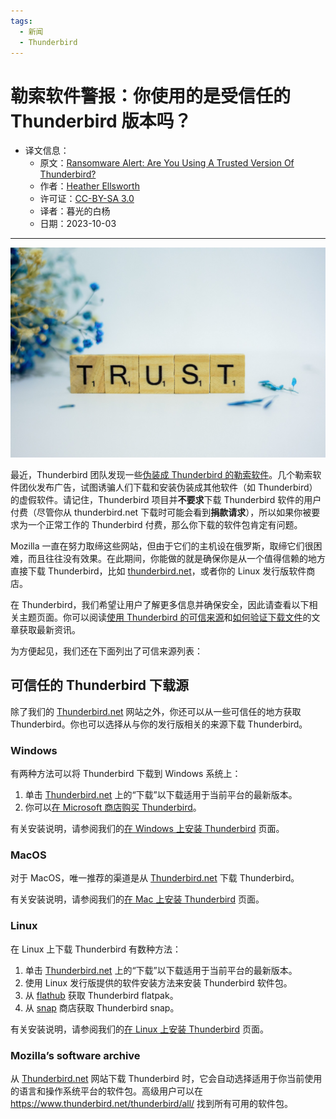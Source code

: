 ```yaml
---
tags:
  - 新闻
  - Thunderbird
---
```


# 勒索软件警报：你使用的是受信任的 Thunderbird 版本吗？

- 译文信息：
    - 原文：[Ransomware Alert: Are You Using A Trusted Version Of Thunderbird?](https://blog.thunderbird.net/2023/10/ransomware-alert-are-you-using-a-trusted-version-of-thunderbird/)
    - 作者：[Heather Ellsworth](https://blog.thunderbird.net/author/heatherthunderbird-net/)
    - 许可证：[CC-BY-SA 3.0](http://creativecommons.org/licenses/by-sa/3.0/)
    - 译者：暮光的白杨
    - 日期：2023-10-03

---

![](./images/2023-10/alex-shute-bGOemOApXo4-unsplash-scaled.jpg)

最近，Thunderbird 团队发现一些[伪装成 Thunderbird 的勒索软件]。几个勒索软件团伙发布广告，试图诱骗人们下载和安装伪装成其他软件（如 Thunderbird）的虚假软件。请记住，Thunderbird 项目并**不要求**下载 Thunderbird 软件的用户付费（尽管你从 thunderbird.net 下载时可能会看到**捐款请求**），所以如果你被要求为一个正常工作的 Thunderbird 付费，那么你下载的软件包肯定有问题。

[伪装成 Thunderbird 的勒索软件]: https://krebsonsecurity.com/2023/09/snatch-ransom-group-exposes-visitor-ip-addresses/

Mozilla 一直在努力取缔这些网站，但由于它们的主机设在俄罗斯，取缔它们很困难，而且往往没有效果。在此期间，你能做的就是确保你是从一个值得信赖的地方直接下载 Thunderbird，比如 [thunderbird.net]，或者你的 Linux 发行版软件商店。

[thunderbird.net]: https://www.thunderbird.net/

在 Thunderbird，我们希望让用户了解更多信息并确保安全，因此请查看以下相关主题页面。你可以阅读[使用 Thunderbird 的可信来源]和[如何验证下载文件]的文章获取最新资讯。

[使用 Thunderbird 的可信来源]: https://support.mozilla.org/en-US/kb/well-known-sources-for-downloading-thunderbird
[如何验证下载文件]: https://support.mozilla.org/en-US/kb/verifying-thunderbird-software-package

为方便起见，我们还在下面列出了可信来源列表：

## 可信任的 Thunderbird 下载源

除了我们的 [Thunderbird.net] 网站之外，你还可以从一些可信任的地方获取 Thunderbird。你也可以选择从与你的发行版相关的来源下载 Thunderbird。

### Windows

有两种方法可以将 Thunderbird 下载到 Windows 系统上：

1. 单击 [Thunderbird.net] 上的“下载”以下载适用于当前平台的最新版本。
2. 你可以[在 Microsoft 商店购买 Thunderbird]。

[在 Microsoft 商店购买 Thunderbird]: https://apps.microsoft.com/store/detail/mozilla-thunderbird-email/9PM5VM1S3VMQ

有关安装说明，请参阅我们的[在 Windows 上安装 Thunderbird] 页面。

[在 Windows 上安装 Thunderbird]: https://support.mozilla.org/en-US/kb/installing-thunderbird-windows

### MacOS

对于 MacOS，唯一推荐的渠道是从 [Thunderbird.net] 下载 Thunderbird。

有关安装说明，请参阅我们的[在 Mac 上安装 Thunderbird] 页面。

[在 Mac 上安装 Thunderbird]: https://support.mozilla.org/en-US/kb/installing-thunderbird-on-mac

### Linux

在 Linux 上下载 Thunderbird 有数种方法：

1. 单击 [Thunderbird.net] 上的“下载”以下载适用于当前平台的最新版本。
2. 使用 Linux 发行版提供的软件安装方法来安装 Thunderbird 软件包。
3. 从 [flathub] 获取 Thunderbird flatpak。
4. 从 [snap] 商店获取 Thunderbird snap。

[flathub]: https://flathub.org/apps/org.mozilla.Thunderbird
[snap]: https://snapcraft.io/thunderbird

有关安装说明，请参阅我们的[在 Linux 上安装 Thunderbird] 页面。

[在 Linux 上安装 Thunderbird]: https://support.mozilla.org/en-US/kb/installing-thunderbird-linux

### Mozilla’s software archive

从 [Thunderbird.net] 网站下载 Thunderbird 时，它会自动选择适用于你当前使用的语言和操作系统平台的软件包。高级用户可以在 <https://www.thunderbird.net/thunderbird/all/> 找到所有可用的软件包。